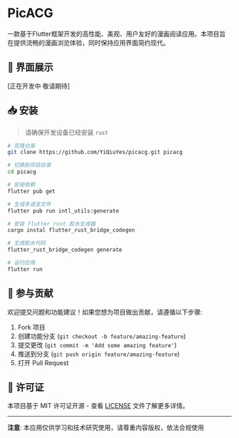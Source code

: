 # PicACG

一款基于Flutter框架开发的高性能、美观、用户友好的漫画阅读应用。本项目旨在提供流畅的漫画浏览体验，同时保持应用界面简约现代。

## 📸 界面展示

[正在开发中 敬请期待]

## 📥 安装

> 请确保开发设备已经安装 `rust`

```bash
# 克隆仓库
git clone https://github.com/YiQiuYes/picacg.git picacg

# 切换到项目目录
cd picacg

# 安装依赖
flutter pub get

# 生成多语言文件
flutter pub run intl_utils:generate

# 安装 flutter rust 胶水生成器
cargo instal flutter_rust_bridge_codegen

# 生成胶水代码
flutter_rust_bridge_codegen generate

# 运行应用
flutter run
```

## 🤝 参与贡献

欢迎提交问题和功能建议！如果您想为项目做出贡献，请遵循以下步骤:

1. Fork 项目
2. 创建功能分支 (`git checkout -b feature/amazing-feature`)
3. 提交更改 (`git commit -m 'Add some amazing feature'`)
4. 推送到分支 (`git push origin feature/amazing-feature`)
5. 打开 Pull Request

## 📄 许可证

本项目基于 MIT 许可证开源 - 查看 [LICENSE](LICENSE) 文件了解更多详情。

---

**注意**: 本应用仅供学习和技术研究使用，请尊重内容版权，依法合规使用